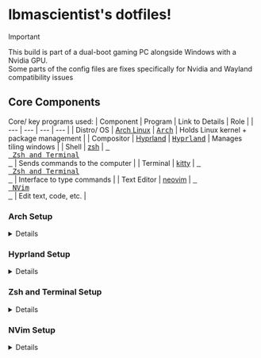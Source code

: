 # lbmascientist's dotfiles!
>[!Important]
>This build is part of a dual-boot gaming PC alongside Windows with a Nvidia GPU.
><br/>Some parts of the config files are fixes specifically for Nvidia and Wayland compatibility issues
## Core Components
Core/ key programs used:
| Component | Program | Link to Details | Role |
| --- | --- | --- | --- |
| Distro/ OS | [Arch Linux](https://wiki.archlinux.org/title/Main_page) | [<kbd>Arch</kbd>](#Arch-Setup) | Holds Linux kernel + package management |
| Compositor | [Hyprland](https://hyprland.org/) | [<kbd>Hyprland</kbd>](#Hyprland-Setup) | Manages tiling windows |
| Shell | [zsh](https://wiki.archlinux.org/title/Zsh) | [<kbd> <br> Zsh and Terminal <br> </kbd>](#Zsh-and-Terminal) | Sends commands to the computer |
| Terminal | [kitty](https://sw.kovidgoyal.net/kitty/) | [<kbd> <br> Zsh and Terminal <br> </kbd>](#Zsh-and-Terminal) |  Interface to type commands |
| Text Editor | [neovim](https://neovim.io/) | [<kbd> <br> NVim <br> </kbd>](#NVim) | Edit text, code, etc. |

  ### Arch Setup
<details>
  hello!
</details>

### Hyprland Setup
<details>
  hello!
</details>

### Zsh and Terminal Setup
<details>
  hello!
</details>

### NVim Setup
<details>
  hello!
</details>


